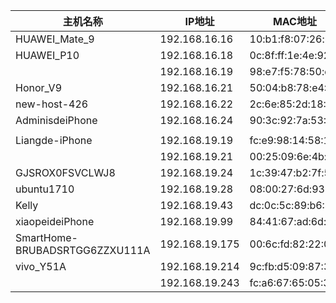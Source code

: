 
主机名称                         | IP地址         | MAC地址
-------------------------------|----------------|-----------------
HUAWEI_Mate_9	               | 192.168.16.16  | 10:b1:f8:07:26:b6
HUAWEI_P10                     | 192.168.16.18  | 0c:8f:ff:1e:4e:92
                               | 192.168.16.19  | 98:e7:f5:78:50:dd
Honor_V9                       | 192.168.16.21  | 50:04:b8:78:e4:04
new-host-426                   | 192.168.16.22  | 2c:6e:85:2d:18:74
AdminisdeiPhone                | 192.168.16.24  | 90:3c:92:7a:53:9c
                               |                |
Liangde-iPhone                 | 192.168.19.19  | fc:e9:98:14:58:1f
                               | 192.168.19.21  | 00:25:09:6e:4b:3c
GJSROX0FSVCLWJ8                | 192.168.19.24  | 1c:39:47:b2:7f:54
ubuntu1710	                   | 192.168.19.28  | 08:00:27:6d:93:d5         
Kelly                          | 192.168.19.43  | dc:0c:5c:89:b6:42
xiaopeideiPhone                | 192.168.19.99  | 84:41:67:ad:6d:7c
SmartHome-BRUBADSRTGG6ZZXU111A | 192.168.19.175 | 00:6c:fd:82:22:0d
vivo_Y51A                      | 192.168.19.214 | 9c:fb:d5:09:87:30
                               | 192.168.19.243 | fc:a6:67:65:05:3f
	                               